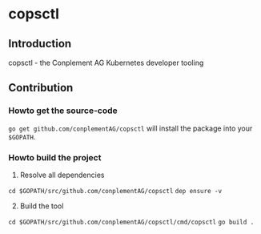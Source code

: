 # copsctl

## Introduction

copsctl - the Conplement AG Kubernetes developer tooling

## Contribution

### Howto get the source-code

`go get github.com/conplementAG/copsctl` will install the package into your `$GOPATH`.

### Howto build the project

1. Resolve all dependencies

`cd $GOPATH/src/github.com/conplementAG/copsctl`
`dep ensure -v`

2. Build the tool

`cd $GOPATH/src/github.com/conplementAG/copsctl/cmd/copsctl`
`go build .`